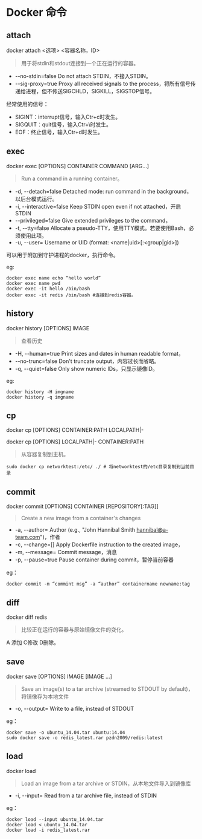 # Docker 命令

## attach
docker attach <选项> <容器名称，ID>
>用于将stdin和stdout连接到一个正在运行的容器。

- --no-stdin=false Do not attach STDIN，不接入STDIN。
- --sig-proxy=true Proxy all received signals to the process，将所有信号传递给进程，但不传送SIGCHLD，SIGKILL，SIGSTOP信号。

经常使用的信号：
- SIGINT：interrupt信号，输入Ctr+c时发生。
- SIGQUIT：quit信号，输入Ctr+\时发生。
- EOF：终止信号，输入Ctr+d时发生。

## exec

docker exec [OPTIONS] CONTAINER COMMAND [ARG...]
>Run a command in a running container。

- -d, --detach=false Detached mode: run command in the background，以后台模式运行。
- -i, --interactive=false Keep STDIN open even if not attached，开启STDIN
- --privileged=false Give extended privileges to the command，
- -t, --tty=false Allocate a pseudo-TTY，使用TTY模式。若要使用Bash，必须使用此项。
- -u, --user= Username or UID (format: <name|uid>[:<group|gid>])

可以用于附加到守护进程的docker，执行命令。

eg:
```
docker exec name echo “hello world”
docker exec name pwd
docker exec -it hello /bin/bash
docker exec -it redis /bin/bash #连接到redis容器。
```

## history

docker history [OPTIONS] IMAGE
>查看历史
- -H, --human=true Print sizes and dates in human readable format，
- --no-trunc=false Don't truncate output，内容过长而省略。
- -q, --quiet=false Only show numeric IDs，只显示镜像ID。

eg:
```
docker history -H imgname
docker history -q imgname
```
## cp

docker cp [OPTIONS] CONTAINER:PATH LOCALPATH|-

docker cp [OPTIONS] LOCALPATH|- CONTAINER:PATH
>从容器复制到主机。

```
sudo docker cp networktest:/etc/ ./ # 将networktest的/etc目录复制到当前目录
```
## commit

docker commit [OPTIONS] CONTAINER [REPOSITORY[:TAG]]
>Create a new image from a container's changes
- -a, --author= Author (e.g., "John Hannibal Smith <hannibal@a-team.com>")，作者
- -c, --change=[] Apply Dockerfile instruction to the created image，
- -m, --message= Commit message，消息
- -p, --pause=true Pause container during commit，暂停当前容器

eg：
```
docker commit -m “commint msg” -a “author” containername newname:tag
```

## diff

docker diff redis 
>比较正在运行的容器与原始镜像文件的变化。

A 添加 C修改 D删除。

## save

docker save [OPTIONS] IMAGE [IMAGE …]
>Save an image(s) to a tar archive (streamed to STDOUT by default)，将镜像存为本地文件
- -o, --output= Write to a file, instead of STDOUT

eg：
```
docker save -o ubuntu_14.04.tar ubuntu:14.04
sudo docker save -o redis_latest.rar pzdn2009/redis:latest
```

## load

docker load
>Load an image from a tar archive or STDIN，从本地文件导入到镜像库
- -i, --input= Read from a tar archive file, instead of STDIN

eg：
```
docker load --input ubuntu_14.04.tar
docker load < ubuntu_14.04.tar
docker load -i redis_latest.rar
```